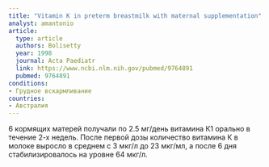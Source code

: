 ```yaml
---
title: "Vitamin K in preterm breastmilk with maternal supplementation"
analyst: amantonio
article:
  type: article
  authors: Bolisetty
  year: 1998
  journal: Acta Paediatr
  link: https://www.ncbi.nlm.nih.gov/pubmed/9764891
  pubmed: 9764891
conditions:
- Грудное вскармливание
countries:
- Австралия
---
```


6 кормящих матерей получали по 2.5 мг/день витамина К1 орально в течение 2-х недель. После первой дозы количество витамина К в молоке выросло в среднем с 3 мкг/л до 23 мкг/мл, а после 6 дня стабилизировалось на уровне 64 мкг/л.
